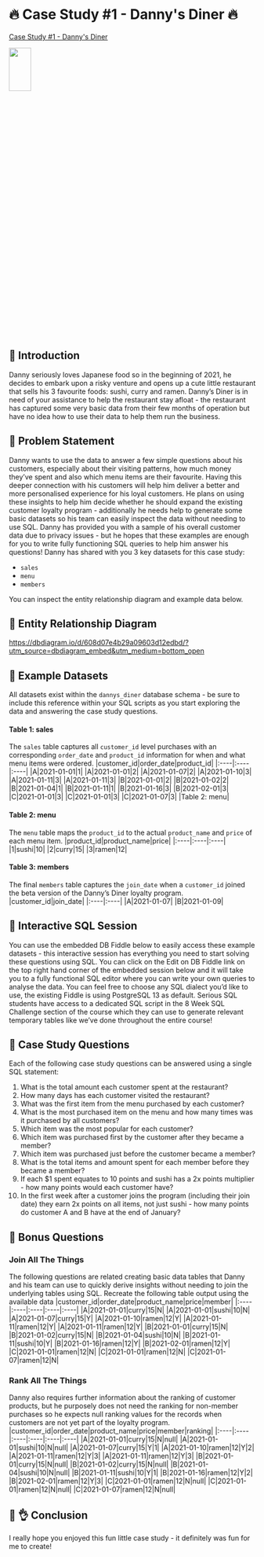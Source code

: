 # 🔥 Case Study #1 - Danny's Diner 🔥

[Case Study #1 - Danny's Diner](https://8weeksqlchallenge.com/case-study-1/)

[<img src="https://user-images.githubusercontent.com/65993041/230066602-4dd1bec7-b186-478d-8d2d-33200bdd7e80.png"  width="30%" height="15%">](https://8weeksqlchallenge.com/case-study-1/)


## 🚀 Introduction
Danny seriously loves Japanese food so in the beginning of 2021, he decides to embark upon a risky venture and opens up a cute little restaurant that sells his 3 favourite foods: sushi, curry and ramen.
Danny’s Diner is in need of your assistance to help the restaurant stay afloat - the restaurant has captured some very basic data from their few months of operation but have no idea how to use their data to help them run the business.


## 🚀 Problem Statement
Danny wants to use the data to answer a few simple questions about his customers, especially about their visiting patterns, how much money they’ve spent and also which menu items are their favourite. Having this deeper connection with his customers will help him deliver a better and more personalised experience for his loyal customers.
He plans on using these insights to help him decide whether he should expand the existing customer loyalty program - additionally he needs help to generate some basic datasets so his team can easily inspect the data without needing to use SQL.
Danny has provided you with a sample of his overall customer data due to privacy issues - but he hopes that these examples are enough for you to write fully functioning SQL queries to help him answer his questions!
Danny has shared with you 3 key datasets for this case study:
- `sales`
- `menu`
- `members`

You can inspect the entity relationship diagram and example data below.
## 🚀 Entity Relationship Diagram
https://dbdiagram.io/d/608d07e4b29a09603d12edbd/?utm_source=dbdiagram_embed&utm_medium=bottom_open

## 🚀 Example Datasets
All datasets exist within the `dannys_diner` database schema - be sure to include this reference within your SQL scripts as you start exploring the data and answering the case study questions.

#### Table 1: sales
The `sales` table captures all `customer_id` level purchases with an corresponding `order_date` and `product_id` information for when and what menu items were ordered.
|customer_id|order_date|product_id|
|:----|:----|:----|
|A|2021-01-01|1|
|A|2021-01-01|2|
|A|2021-01-07|2|
|A|2021-01-10|3|
|A|2021-01-11|3|
|A|2021-01-11|3|
|B|2021-01-01|2|
|B|2021-01-02|2|
|B|2021-01-04|1|
|B|2021-01-11|1|
|B|2021-01-16|3|
|B|2021-02-01|3|
|C|2021-01-01|3|
|C|2021-01-01|3|
|C|2021-01-07|3|
|Table 2: menu|



#### Table 2: menu
The `menu` table maps the `product_id` to the actual `product_name` and `price` of each menu item.
|product_id|product_name|price|
|:----|:----|:----|
|1|sushi|10|
|2|curry|15|
|3|ramen|12|


#### Table 3: members
The final `members` table captures the `join_date` when a `customer_id` joined the beta version of the Danny’s Diner loyalty program.
|customer_id|join_date|
|:----|:----|
|A|2021-01-07|
|B|2021-01-09|


## 🚀 Interactive SQL Session
You can use the embedded DB Fiddle below to easily access these example datasets - this interactive session has everything you need to start solving these questions using SQL.
You can click on the Edit on DB Fiddle link on the top right hand corner of the embedded session below and it will take you to a fully functional SQL editor where you can write your own queries to analyse the data.
You can feel free to choose any SQL dialect you’d like to use, the existing Fiddle is using PostgreSQL 13 as default.
Serious SQL students have access to a dedicated SQL script in the 8 Week SQL Challenge section of the course which they can use to generate relevant temporary tables like we’ve done throughout the entire course!


## 🚀 Case Study Questions
Each of the following case study questions can be answered using a single SQL statement:
1. What is the total amount each customer spent at the restaurant?
2. How many days has each customer visited the restaurant?
3. What was the first item from the menu purchased by each customer?
4. What is the most purchased item on the menu and how many times was it purchased by all customers?
5. Which item was the most popular for each customer?
6. Which item was purchased first by the customer after they became a member?
7. Which item was purchased just before the customer became a member?
8. What is the total items and amount spent for each member before they became a member?
9. If each $1 spent equates to 10 points and sushi has a 2x points multiplier - how many points would each customer have?
10. In the first week after a customer joins the program (including their join date) they earn 2x points on all items, not just sushi - how many points do customer A and B have at the end of January?


## 🚀 Bonus Questions
### Join All The Things
The following questions are related creating basic data tables that Danny and his team can use to quickly derive insights without needing to join the underlying tables using SQL.
Recreate the following table output using the available data
|customer_id|order_date|product_name|price|member|
|:----|:----|:----|:----|:----|
|A|2021-01-01|curry|15|N|
|A|2021-01-01|sushi|10|N|
|A|2021-01-07|curry|15|Y|
|A|2021-01-10|ramen|12|Y|
|A|2021-01-11|ramen|12|Y|
|A|2021-01-11|ramen|12|Y|
|B|2021-01-01|curry|15|N|
|B|2021-01-02|curry|15|N|
|B|2021-01-04|sushi|10|N|
|B|2021-01-11|sushi|10|Y|
|B|2021-01-16|ramen|12|Y|
|B|2021-02-01|ramen|12|Y|
|C|2021-01-01|ramen|12|N|
|C|2021-01-01|ramen|12|N|
|C|2021-01-07|ramen|12|N|


### Rank All The Things
Danny also requires further information about the ranking of customer products, but he purposely does not need the ranking for non-member purchases so he expects null ranking values for the records when customers are not yet part of the loyalty program.
|customer_id|order_date|product_name|price|member|ranking|
|:----|:----|:----|:----|:----|:----|
|A|2021-01-01|curry|15|N|null|
|A|2021-01-01|sushi|10|N|null|
|A|2021-01-07|curry|15|Y|1|
|A|2021-01-10|ramen|12|Y|2|
|A|2021-01-11|ramen|12|Y|3|
|A|2021-01-11|ramen|12|Y|3|
|B|2021-01-01|curry|15|N|null|
|B|2021-01-02|curry|15|N|null|
|B|2021-01-04|sushi|10|N|null|
|B|2021-01-11|sushi|10|Y|1|
|B|2021-01-16|ramen|12|Y|2|
|B|2021-02-01|ramen|12|Y|3|
|C|2021-01-01|ramen|12|N|null|
|C|2021-01-01|ramen|12|N|null|
|C|2021-01-07|ramen|12|N|null|


## 👋 👌 Conclusion
I really hope you enjoyed this fun little case study - it definitely was fun for me to create!
